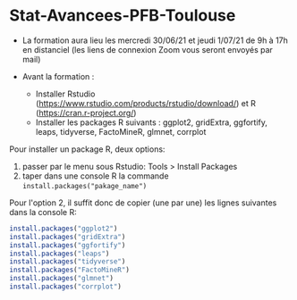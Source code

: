 # Stat-Avancees-PFB-Toulouse

- La formation aura lieu les mercredi 30/06/21 et jeudi 1/07/21 de 9h à 17h en distanciel (les liens de connexion Zoom vous seront envoyés par mail)

- Avant la formation :
  + Installer Rstudio (https://www.rstudio.com/products/rstudio/download/) et R (https://cran.r-project.org/)
  + Installer les packages R suivants : ggplot2, gridExtra, ggfortify, leaps, tidyverse, FactoMineR, glmnet, corrplot

Pour installer un package R, deux options:

1. passer par le menu sous Rstudio: Tools > Install Packages
2. taper dans une console R la commande `install.packages("pakage_name")`

Pour l'option 2, il suffit donc de copier (une par une) les lignes suivantes dans la console R:

```r
install.packages("ggplot2")
install.packages("gridExtra")
install.packages("ggfortify")
install.packages("leaps")
install.packages("tidyverse")
install.packages("FactoMineR")
install.packages("glmnet")
install.packages("corrplot")
```
